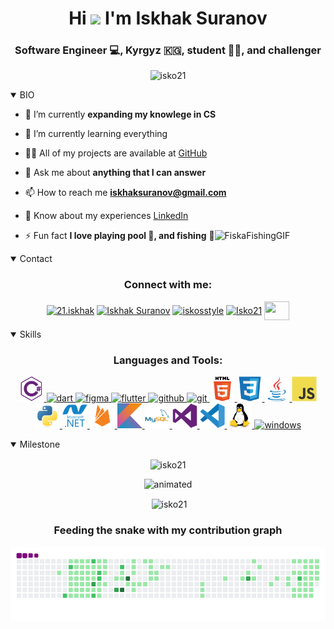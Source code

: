 <h1 align="center">Hi <img src="https://github.com/TheDudeThatCode/TheDudeThatCode/blob/master/Assets/Hi.gif" width="29px"> I'm Iskhak Suranov</h1>
<h3 align="center">Software Engineer 💻, Kyrgyz 🇰🇬, student 🧑‍🎓, and challenger</h3>
<p align="center"> <img src="https://komarev.com/ghpvc/?username=isko21&label=Profile%20views&color=0e75b6&style=flat" alt="isko21" /> </p>


<details open>
<summary>BIO</summary>

- 🔭 I’m currently **expanding my knowlege in CS** 

- 🌱 I’m currently learning everything

- 👨‍💻 All of my projects are available at [GitHub](https://github.com/Isko21)

- 💬 Ask me about **anything that I can answer**

- 📫 How to reach me **iskhaksuranov@gmail.com**

- 📄 Know about my experiences [LinkedIn](https://www.linkedin.com/in/iskhaksuranov/)

- ⚡ Fun fact **I love playing pool 🎱, and fishing** 🎣![FiskaFishingGIF](https://user-images.githubusercontent.com/76448222/160962288-25352d0d-86f7-4ed5-b7e1-f9611716539b.gif)


</details>
 
<details open>
<summary>Contact</summary>
<h3 align="center">Connect with me:</h3>
<p align="center">
<a href="https://instagram.com/21.iskhak" target="blank"><img align="center" src="https://raw.githubusercontent.com/rahuldkjain/github-profile-readme-generator/master/src/images/icons/Social/instagram.svg" alt="21.iskhak" height="30" width="40" /></a>
<a href="https://linkedin.com/in/iskhaksuranov" target="blank"><img align="center" src="https://raw.githubusercontent.com/rahuldkjain/github-profile-readme-generator/master/src/images/icons/Social/linked-in-alt.svg" alt="Iskhak Suranov" height="30" width="40" /></a>
<a href="https://www.hackerrank.com/iskosstyle" target="blank"><img align="center" src="https://raw.githubusercontent.com/rahuldkjain/github-profile-readme-generator/master/src/images/icons/Social/hackerrank.svg" alt="iskosstyle" height="30" width="40" /></a>
<a href="https://www.leetcode.com/isko21" target="blank"><img align="center" src="https://raw.githubusercontent.com/rahuldkjain/github-profile-readme-generator/master/src/images/icons/Social/leet-code.svg" alt="Isko21" height="30" width="40" /></a>
<a href="https://discord.gg/Iskhak Suranov/#4353" target="blank"><img align="center" src="https://raw.githubusercontent.com/rahuldkjain/github-profile-readme-generator/master/src/images/icons/Social/discord.svg" alt="" height="30" width="40" /></a>
</p>
</details>

<details open>
<summary>Skills</summary>
<h3 align="center">Languages and Tools:</h3>
<p align="center"> 
<a href="https://docs.microsoft.com/en-us/dotnet/csharp/" target="_blank"> <img src="https://github.com/devicons/devicon/blob/master/icons/csharp/csharp-line.svg" alt="csharp" width="40" height="40"/> </a>
<a href="https://dart.dev" target="_blank"> <img src="https://www.vectorlogo.zone/logos/dartlang/dartlang-icon.svg" alt="dart" width="40" height="40"/> </a>
<a href="https://www.figma.com/" target="_blank"> <img src="https://www.vectorlogo.zone/logos/figma/figma-icon.svg" alt="figma" width="40" height="40"/> </a> 
<a href="https://flutter.dev" target="_blank"> <img src="https://www.vectorlogo.zone/logos/flutterio/flutterio-icon.svg" alt="flutter" width="40" height="40"/> 
<a href="https://github.com/" target="_blank"> <img src="https://cdn2.iconfinder.com/data/icons/social-icons-33/128/Github-512.png" alt="github" width="40" height="40"/> </a>
</a> <a href="https://git-scm.com/" target="_blank"> <img src="https://www.vectorlogo.zone/logos/git-scm/git-scm-icon.svg" alt="git" width="40" height="40"/> </a> 
<a href="https://www.w3.org/html/" target="_blank"> <img src="https://raw.githubusercontent.com/devicons/devicon/master/icons/html5/html5-original-wordmark.svg" alt="html5" width="40" height="40"/> </a> 
<a href="https://www.w3.org/Style/CSS/" target="_blank"> <img src="https://github.com/devicons/devicon/blob/master/icons/css3/css3-original.svg" alt="css3" width="40" height="40"/> </a>
<a href="https://www.java.com" target="_blank"> <img src="https://raw.githubusercontent.com/devicons/devicon/master/icons/java/java-original.svg" alt="java" width="40" height="40"/> </a> 
<a href="https://developer.mozilla.org/en-US/docs/Web/JavaScript" target="_blank"> <img src="https://raw.githubusercontent.com/devicons/devicon/master/icons/javascript/javascript-original.svg" alt="javascript" width="40" height="40"/> </a> 
<a href="https://www.python.org" target="_blank"> <img src="https://raw.githubusercontent.com/devicons/devicon/master/icons/python/python-original.svg" alt="python" width="40" height="40"/> </a> 
<a href="https://dotnet.microsoft.com/en-us/" target="_blank"> <img src="https://github.com/devicons/devicon/blob/master/icons/dot-net/dot-net-plain-wordmark.svg" alt="dotnet" width="40" height="40"/> </a>
<a href="https://firebase.google.com/" target="_blank"> <img src="https://github.com/devicons/devicon/blob/master/icons/firebase/firebase-plain.svg" alt="firebase" width="40" height="40"/> </a>
<a href="https://kotlinlang.org/" target="_blank"> <img src="https://github.com/devicons/devicon/blob/master/icons/kotlin/kotlin-original.svg" alt="kotlin" width="40" height="40"/> </a>
<a href="https://www.mysql.com/" target="_blank"> <img src="https://github.com/devicons/devicon/blob/master/icons/mysql/mysql-original-wordmark.svg" alt="mysql" width="40" height="40"/> </a>
<a href="https://visualstudio.microsoft.com/" target="_blank"> <img src="https://github.com/devicons/devicon/blob/master/icons/visualstudio/visualstudio-plain.svg" alt="visualstudio" width="40" height="40"/> </a>
<a href="https://code.visualstudio.com/" target="_blank"> <img src="https://github.com/devicons/devicon/blob/master/icons/vscode/vscode-original.svg" alt="vscode" width="40" height="40"/> </a>
<a href="https://www.linux.org/" target="_blank"> <img src="https://github.com/devicons/devicon/blob/master/icons/linux/linux-original.svg" alt="linux" width="40" height="40"/> </a>
<a href="https://www.microsoft.com/en-us/windows/windows-11" target="_blank"> <img src="https://logosarchive.com/wp-content/uploads/2021/07/Windows-11-symbol.png" alt="windows" width="40" height="40"/> </a>
</p>
</details>
  
<details open>
<summary>Milestone</summary>
<p align="center"><img align="center" src="https://github-readme-stats.vercel.app/api/top-langs?username=isko21&show_icons=true&locale=en&layout=compact" alt="isko21" /></p>

<p align="center">
  <img src="https://github-readme-stats.vercel.app/api?username=isko21&show_icons=true&hide_border=true" alt="animated" />
</p>

<p align="center">&nbsp;<img align="center" src="https://github-readme-streak-stats.herokuapp.com/?user=isko21&" alt="isko21" /></p>

<h3 align="center">Feeding the snake with my contribution graph</h3>

   ![snake gif](https://github.com/isko21/isko21/blob/output/github-contribution-grid-snake.gif)
</details>
